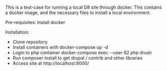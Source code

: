This is a test-case for running a local D8 site through docker. 
This contains a docker image, and the necessary files to install a
local environment. 

Pre-requisites:
Install docker

Installation:
* Clone repository
* Install containers with docker-compose up -d
* Login to php container docker-compose exec --user 82 php drush
* Run composer install to get drupal / contrib and other libraries
* Access site at http://localhost:8000/
